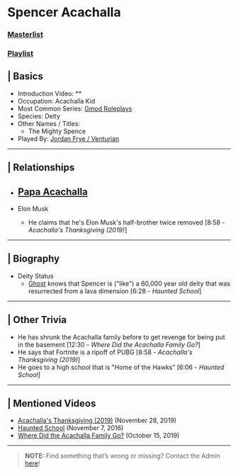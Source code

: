 # Spencer Acachalla
### [Masterlist]()
### [Playlist]()

## | Basics
- Introduction Video: **
- Occupation: Acachalla Kid
- Most Common Series: [Gmod Roleplays](6.Series/Gmod/Roleplays.md)
- Species: Deity
- Other Names / Titles:
  - The Mighty Spence
- Played By: [Jordan Frye / Venturian](3.Siblings/3.1.Jordan-Frye-Venturian.md)

----

## | Relationships
- [**Papa Acachalla**](5.Characters/Papa_Acachalla.md)
  - 

- Elon Musk
  - He claims that he's Elon Musk's half-brother twice removed \[8:58 - *Acachalla's Thanksgiving (2019)*]

----

## | Biography
- Deity Status
  -  [Ghost](5.Characters/Johnny_Ghost.md) knows that Spencer is \("like") a 60,000 year old deity that was resurrected from a lava dimension \[6:28 - *Haunted School*]  

----

## | Other Trivia
- He has shrunk the Acachalla family before to get revenge for being put in the basement \[12:30 - *Where Did the Acachalla Family Go?*]
- He says that Fortnite is a ripoff of PUBG \[8:58 - *Acachalla's Thanksgiving (2019)*]
- He goes to a high school that is "Home of the Hawks" \[6:06 - *Haunted School*]

----

## | Mentioned Videos
- [Acachalla's Thanksgiving \(2019)](https://youtu.be/dC5GT2mZNEk) \(November 28, 2019)
- [Haunted School](https://youtu.be/cV31R3z-P7M) \(November 7, 2016)
- [Where Did the Acachalla Family Go?](https://youtu.be/rXysj4tKZmU) \(October 15, 2019)

----

> **NOTE:** Find something that’s wrong or missing? Contact the Admin [here](../chapter_2.md)!